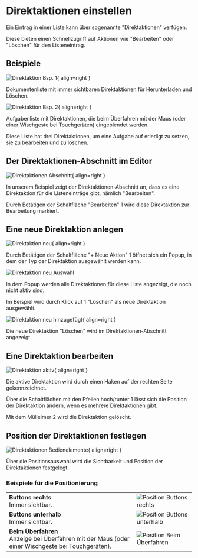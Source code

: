 # Direktaktionen einstellen

Ein Eintrag in einer Liste kann über sogenannte "Direktaktionen" verfügen.

Diese bieten einen Schnellzugriff auf Aktionen wie "Bearbeiten" oder "Löschen" für den Listeneintrag.

## Beispiele

![Direktaktion Bsp. 1](./direktaktion-bsp1.png#small){ align=right }

Dokumentenliste mit immer sichtbaren Direktaktionen für Herunterladen und Löschen.

<div class="clear"></div>

![Direktaktion Bsp. 2](./direktaktion-bsp2.png#small){ align=right }

Aufgabenliste mit Direktaktionen, die beim Überfahren mit der Maus (oder einer Wischgeste bei Touchgeräten) eingeblendet werden.

Diese Liste hat drei Direktaktionen, um eine Aufgabe auf erledigt zu setzen, sie zu bearbeiten und zu löschen.

<div class="clear"></div>

## Der Direktaktionen-Abschnitt im Editor

![Direktaktionen Abschnitt](./direktaktionen-abschnitt.png#smartphone){ align=right }

In unserem Beispiel zeigt der Direktaktionen-Abschnitt an, dass es eine Direktaktion für die Listeneinträge gibt, nämlich "Bearbeiten".

Durch Betätigen der Schaltfläche "Bearbeiten" <span class="number">1</span> wird diese Direktaktion zur Bearbeitung markiert.

<div class="clear"></div>

## Eine neue Direktaktion anlegen

![Direktaktion neu](./direktaktion-neu.png#small-square){ align=right }

Durch Betätigen der Schaltfläche "+ Neue Aktion" <span class="number">1</span> öffnet sich ein Popup, in dem der Typ der Direktaktion ausgewählt werden kann.

<div class="clear"></div>
<div class="margin-bottom"></div>

![Direktaktion neu Auswahl](./direktaktion-neu-auswahl.png)

In dem Popup werden alle Direktaktionen für diese Liste angezeigt, die noch nicht aktiv sind.

Im Beispiel wird durch Klick auf <span class="number">1</span> "Löschen" als neue Direktaktion ausgewählt.

<div class="margin-bottom-large"></div>

![Direktaktion neu hinzugefügt](./direktaktion-neu-hinzugefuegt.png#small-square){ align=right }

Die neue Direktaktion "Löschen" wird im Direktaktionen-Abschnitt angezeigt.

<div class="clear"></div>

## Eine Direktaktion bearbeiten

![Direktaktion aktiv](./direktaktion-aktiv.png#small-square){ align=right }

Die aktive Direktaktion wird durch einen Haken auf der rechten Seite gekennzeichnet.

Über die Schaltflächen mit den Pfeilen hoch/runter <span class="number">1</span> lässt sich die Position der Direktaktion ändern, wenn es mehrere Direktaktionen gibt.

Mit dem Mülleimer <span class="number">2</span> wird die Direktaktion gelöscht.

<div class="clear"></div>

## Position der Direktaktionen festlegen

![Direktaktionen Bedienelemente](./direktaktionen-bedienelemente.png#small-square){ align=right }

Über die Positionsauswahl wird die Sichtbarkeit und Position der Direktaktionen festgelegt.

<div class="clear"></div>

### Beispiele für die Positionierung

|                        |                                                     |
| ---------------------- | --------------------------------------------------- |
| **Buttons rechts**<br>Immer sichtbar.   | ![Position Buttons rechts](./direktaktion-bsp1.png#small) |
| **Buttons unterhalb**<br>Immer sichtbar.           | ![Position Buttons unterhalb](./direktaktion-bsp3.png#small)                 |
| **Beim Überfahren**<br>Anzeige bei Überfahren mit der Maus (oder einer Wischgeste bei Touchgeräten). | ![Position Beim Überfahren](./direktaktion-bsp2.png#small)  |
